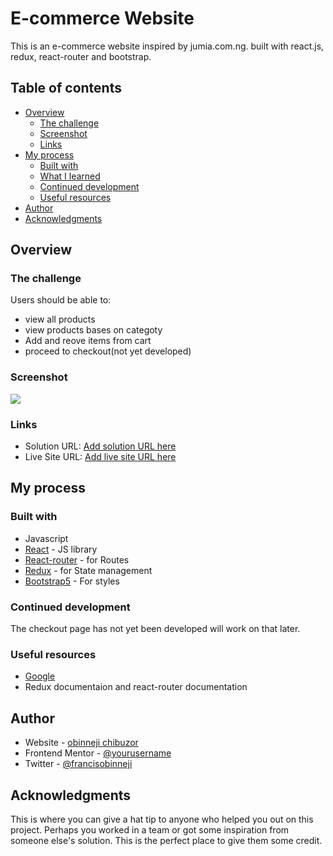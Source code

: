 # E-commerce Website

This is an e-commerce website inspired by jumia.com.ng. built with react.js, redux, react-router and bootstrap.

## Table of contents

- [Overview](#overview)
  - [The challenge](#the-challenge)
  - [Screenshot](#screenshot)
  - [Links](#links)
- [My process](#my-process)
  - [Built with](#built-with)
  - [What I learned](#what-i-learned)
  - [Continued development](#continued-development)
  - [Useful resources](#useful-resources)
- [Author](#author)
- [Acknowledgments](#acknowledgments)



## Overview

### The challenge

Users should be able to:
- view all products
- view products bases  on categoty
- Add and reove items from cart
- proceed to checkout(not yet developed)


### Screenshot

![](./screenshot.jpg)


### Links

- Solution URL: [Add solution URL here](https://your-solution-url.com)
- Live Site URL: [Add live site URL here](https://your-live-site-url.com)

## My process

### Built with

- Javascript
- [React](https://reactjs.org/) - JS library
- [React-router](https://reactrouter.com/en/main) - for Routes
- [Redux](https://redux.js.org/) - for State management
- [Bootstrap5](https://getbootrap5.com/) - For styles


### Continued development

The checkout page has not yet been developed will work on that later.

### Useful resources

- [Google](https://www.google.com) 
- Redux documentaion and react-router documentation


## Author

- Website - [obinneji chibuzor](https://www.obinnejichibuzor.vercel.app)
- Frontend Mentor - [@yourusername](https://www.frontendmentor.io/profile/yourusername)
- Twitter - [@francisobinneji](https://www.twitter.com/francisobinneji)


## Acknowledgments

This is where you can give a hat tip to anyone who helped you out on this project. Perhaps you worked in a team or got some inspiration from someone else's solution. This is the perfect place to give them some credit.

